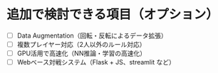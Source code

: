 # 追加で検討できる項目（オプション）

- [ ] Data Augmentation（回転・反転によるデータ拡張）
- [ ] 複数プレイヤー対応（2人以外のルール対応）
- [ ] GPU活用で高速化（NN推論・学習の高速化）
- [ ] Webベース対戦システム（Flask + JS、streamlit など）

